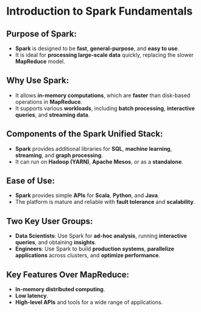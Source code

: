 # **Introduction to Spark Fundamentals**

## **Purpose of Spark:**
- **Spark** is designed to be **fast**, **general-purpose**, and **easy to use**.
- It is ideal for **processing large-scale data** quickly, replacing the slower **MapReduce** model.

## **Why Use Spark:**
- It allows **in-memory computations**, which are **faster** than disk-based operations in **MapReduce**.
- It supports various **workloads**, including **batch processing**, **interactive queries**, and **streaming data**.

## **Components of the Spark Unified Stack:**
- **Spark** provides additional libraries for **SQL**, **machine learning**, **streaming**, and **graph processing**.
- It can run on **Hadoop (YARN)**, **Apache Mesos**, or as a **standalone**.

## **Ease of Use:**
- **Spark** provides simple **APIs** for **Scala**, **Python**, and **Java**.
- The platform is mature and reliable with **fault tolerance** and **scalability**.

## **Two Key User Groups:**
- **Data Scientists**: Use Spark for **ad-hoc analysis**, running **interactive queries**, and obtaining **insights**.
- **Engineers**: Use Spark to build **production systems**, **parallelize applications** across clusters, and **optimize performance**.

## **Key Features Over MapReduce:**
- **In-memory distributed computing**.
- **Low latency**.
- **High-level APIs** and tools for a wide range of applications.
